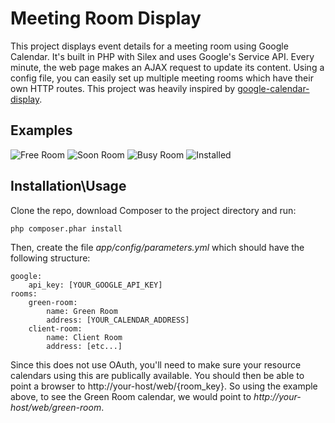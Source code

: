 Meeting Room Display
===============
This project displays event details for a meeting room using Google Calendar. It's built in PHP with Silex and uses Google's Service API. Every minute, the web page makes an AJAX request to update its content. Using a config file, you can easily set up multiple meeting rooms which have their own HTTP routes. This project was heavily inspired by [google-calendar-display](https://github.com/course-hero/google-calendar-display).

## Examples


![Free Room](https://i.imgur.com/DwF3MS7.png "Free Room")
![Soon Room](https://i.imgur.com/OHb41bf.png "Soon Room")
![Busy Room](https://i.imgur.com/E8dhIC0.png "Busy Room")
![Installed](https://i.imgur.com/CEbTMzZ.jpg "Installed")

## Installation\Usage
Clone the repo, download Composer to the project directory and run:

  ```php composer.phar install```

Then, create the file *app/config/parameters.yml* which should have the following structure:

```
google:
    api_key: [YOUR_GOOGLE_API_KEY]
rooms:
    green-room:
        name: Green Room
        address: [YOUR_CALENDAR_ADDRESS]
    client-room:
        name: Client Room
        address: [etc...]
```

Since this does not use OAuth, you'll need to make sure your resource calendars using this are publically available. You should then be able to point a browser to http://your-host/web/{room_key}. So using the example above, to see the Green Room calendar, we would point to *http://your-host/web/green-room*.
